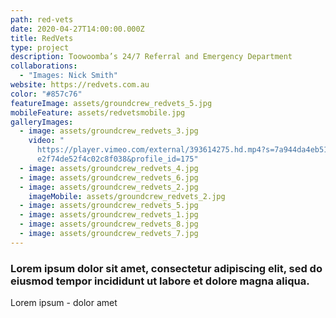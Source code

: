 ```yaml
---
path: red-vets
date: 2020-04-27T14:00:00.000Z
title: RedVets
type: project
description: Toowoomba’s 24/7 Referral and Emergency Department
collaborations:
  - "Images: Nick Smith"
website: https://redvets.com.au
color: "#857c76"
featureImage: assets/groundcrew_redvets_5.jpg
mobileFeature: assets/redvetsmobile.jpg
galleryImages:
  - image: assets/groundcrew_redvets_3.jpg
    video: "
      https://player.vimeo.com/external/393614275.hd.mp4?s=7a944da4eb51d98cbea6\
      e2f74de52f4c02c8f038&profile_id=175"
  - image: assets/groundcrew_redvets_4.jpg
  - image: assets/groundcrew_redvets_6.jpg
  - image: assets/groundcrew_redvets_2.jpg
    imageMobile: assets/groundcrew_redvets_2.jpg
  - image: assets/groundcrew_redvets_5.jpg
  - image: assets/groundcrew_redvets_1.jpg
  - image: assets/groundcrew_redvets_8.jpg
  - image: assets/groundcrew_redvets_7.jpg
---
```

### Lorem ipsum dolor sit amet, consectetur adipiscing elit, sed do eiusmod tempor incididunt ut labore et dolore magna aliqua. 

Lorem ipsum - dolor amet
